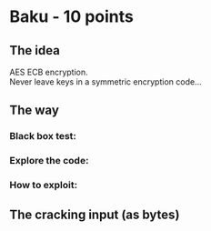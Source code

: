 # Baku - 10 points
 
## The idea
AES ECB encryption.<br />
Never leave keys in a symmetric encryption code...

## The way

### Black box test:

### Explore the code:

### How to exploit:


## The cracking input (as bytes)
```

```